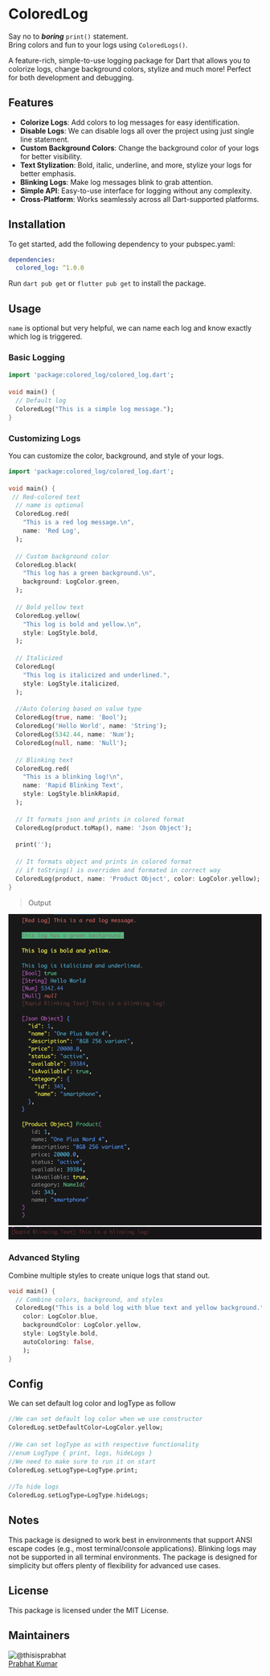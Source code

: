 # ColoredLog
Say no to ***boring*** `print()` statement.<br>
Bring colors and fun to your logs using `ColoredLogs()`. 

A feature-rich, simple-to-use logging package for Dart that allows you to colorize logs, change background colors, stylize and much more! Perfect for both development and debugging.

## Features
- **Colorize Logs**: Add colors to log messages for easy identification.
- **Disable Logs**: We can disable logs all over the project using just single line statement.
- **Custom Background Colors**: Change the background color of your logs for better visibility.
- **Text Stylization**: Bold, italic, underline, and more, stylize your logs for better emphasis.
- **Blinking Logs**: Make log messages blink to grab attention.
- **Simple API**: Easy-to-use interface for logging without any complexity.
- **Cross-Platform**: Works seamlessly across all Dart-supported platforms.

## Installation
To get started, add the following dependency to your pubspec.yaml:

```yaml
dependencies:
  colored_log: ^1.0.0
```
Run `dart pub get` or  `flutter pub get` to install the package.

## Usage
`name` is optional but very helpful, we can name each log and know exactly which log is triggered.
### Basic Logging
```dart
import 'package:colored_log/colored_log.dart';

void main() {
  // Default log
  ColoredLog("This is a simple log message.");
}

```
### Customizing Logs
You can customize the color, background, and style of your logs.
```dart
import 'package:colored_log/colored_log.dart';

void main() {
 // Red-colored text
  // name is optional
  ColoredLog.red(
    "This is a red log message.\n",
    name: 'Red Log',
  );

  // Custom background color
  ColoredLog.black(
    "This log has a green background.\n",
    background: LogColor.green,
  );

  // Bold yellow text
  ColoredLog.yellow(
    "This log is bold and yellow.\n",
    style: LogStyle.bold,
  );

  // Italicized
  ColoredLog(
    "This log is italicized and underlined.",
    style: LogStyle.italicized,
  );

  //Auto Coloring based on value type
  ColoredLog(true, name: 'Bool');
  ColoredLog('Hello World', name: 'String');
  ColoredLog(5342.44, name: 'Num');
  ColoredLog(null, name: 'Null');

  // Blinking text
  ColoredLog.red(
    "This is a blinking log!\n",
    name: 'Rapid Blinking Text',
    style: LogStyle.blinkRapid,
  );

  // It formats json and prints in colored format
  ColoredLog(product.toMap(), name: 'Json Object');

  print('');

  // It formats object and prints in colored format
  // if toString() is overriden and formated in correct way
  ColoredLog(product, name: 'Product Object', color: LogColor.yellow);
}


```
 > Output

![Output.png](example/images/output.png)
![blink_log.png](example/images/blink_log.gif)

### Advanced Styling
Combine multiple styles to create unique logs that stand out.
```dart
void main() {
  // Combine colors, background, and styles
  ColoredLog("This is a bold log with blue text and yellow background.",
    color: LogColor.blue,
    backgroundColor: LogColor.yellow,
    style: LogStyle.bold,
    autoColoring: false,
    );
}
```
## Config
We can set default log color and logType as follow
```dart
//We can set default log color when we use constructor
ColoredLog.setDefaultColor=LogColor.yellow;

//We can set logType as with respective functionality
//enum LogType { print, logs, hideLogs }
//We need to make sure to run it on start
ColoredLog.setLogType=LogType.print;

//To hide logs 
ColoredLog.setLogType=LogType.hideLogs;
```

## Notes
This package is designed to work best in environments that support ANSI escape codes (e.g., most terminal/console applications).
Blinking logs may not be supported in all terminal environments.
The package is designed for simplicity but offers plenty of flexibility for advanced use cases.

## License
This package is licensed under the MIT License.

## Maintainers

![@thisisprabhat](https://avatars.githubusercontent.com/thisisprabhat?s=100&v=1)<br>
[Prabhat Kumar](http://github.com/thisisprabhat)